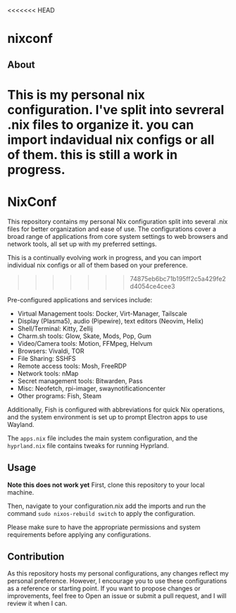 <<<<<<< HEAD
# nixconf
## About
  This is my personal nix configuration. I've split into sevreral .nix files to organize it.
  you can import indavidual nix configs or all of them. this is still a work in progress.
=======
# NixConf

This repository contains my personal Nix configuration split into several .nix files for better organization and ease of use. The configurations cover a broad range of applications from core system settings to web browsers and network tools, all set up with my preferred settings. 

This is a continually evolving work in progress, and you can import individual nix configs or all of them based on your preference.
>>>>>>> 74875eb6bc71b195ff2c5a429fe2d4054ce4cee3

Pre-configured applications and services include:
- Virtual Management tools: Docker, Virt-Manager, Tailscale
- Display (Plasma5), audio (Pipewire), text editors (Neovim, Helix)
- Shell/Terminal: Kitty, Zellij
- Charm.sh tools: Glow, Skate, Mods, Pop, Gum
- Video/Camera tools: Motion, FFMpeg, Helvum
- Browsers: Vivaldi, TOR
- File Sharing: SSHFS
- Remote access tools: Mosh, FreeRDP
- Network tools: nMap
- Secret management tools: Bitwarden, Pass
- Misc: Neofetch, rpi-imager, swaynotificationcenter
- Other programs: Fish, Steam

Additionally, Fish is configured with abbreviations for quick Nix operations, and the system environment is set up to prompt Electron apps to use Wayland.

The `apps.nix` file includes the main system configuration, and the `hyprland.nix` file contains tweaks for running Hyprland.

## Usage
**Note this does not work yet**
First, clone this repository to your local machine.

Then, navigate to your configuration.nix add the imports and run the command `sudo nixos-rebuild switch` to apply the configuration. 

Please make sure to have the appropriate permissions and system requirements before applying any configurations.  

## Contribution

As this repository hosts my personal configurations, any changes reflect my personal preference. However, I encourage you to use these configurations as a reference or starting point. If you want to propose changes or improvements, feel free to Open an issue or submit a pull request, and I will review it when I can.
